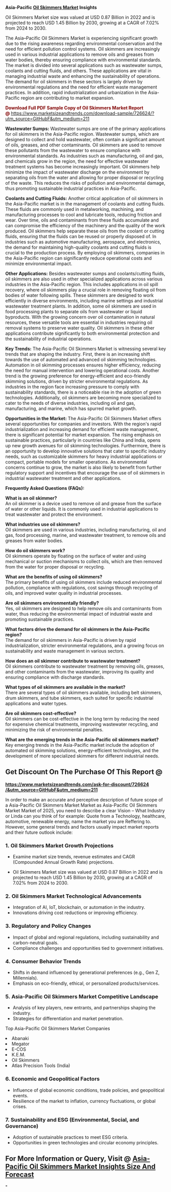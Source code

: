 <p><strong>Asia-Pacific&nbsp;<a href=""https://www.marketsizeandtrends.com/download-sample/726624/&amp;utm_source=GitHubF&amp;utm_medium=211"">Oil Skimmers Market</a> Insights</strong></p><p>Oil Skimmers Market size was valued at USD 0.87 Billion in 2022 and is projected to reach USD 1.45 Billion by 2030, growing at a CAGR of 7.02% from 2024 to 2030.</p><p><p>The Asia–Pacific Oil Skimmers Market is experiencing significant growth due to the rising awareness regarding environmental conservation and the need for efficient pollution control systems. Oil skimmers are increasingly used in various industrial applications to remove oils and greases from water bodies, thereby ensuring compliance with environmental standards. The market is divided into several applications such as wastewater sumps, coolants and cutting fluids, and others. These applications are vital in managing industrial waste and enhancing the sustainability of operations. The demand for oil skimmers in these sectors is largely driven by environmental regulations and the need for efficient waste management practices. In addition, rapid industrialization and urbanization in the Asia-Pacific region are contributing to market expansion. <p><strong><span style="color: #800000;">Download Full PDF Sample Copy of Oil Skimmers Market Report @</span>&nbsp;</strong><a href="https://www.marketsizeandtrends.com/download-sample/726624/?utm_source=GitHubF&amp;utm_medium=211" target="_blank">https://www.marketsizeandtrends.com/download-sample/726624/?utm_source=GitHubF&amp;utm_medium=211</a></p></p><p><strong>Wastewater Sumps:</strong> Wastewater sumps are one of the primary applications for oil skimmers in the Asia-Pacific region. Wastewater sumps, which are designed to collect and hold wastewater, often contain a significant amount of oils, greases, and other contaminants. Oil skimmers are used to remove these pollutants from the wastewater to ensure compliance with environmental standards. As industries such as manufacturing, oil and gas, and chemicals grow in the region, the need for effective wastewater treatment systems has become increasingly important. Oil skimmers help minimize the impact of wastewater discharge on the environment by separating oils from the water and allowing for proper disposal or recycling of the waste. This reduces the risks of pollution and environmental damage, thus promoting sustainable industrial practices in Asia-Pacific.<p><strong>Coolants and Cutting Fluids:</strong> Another critical application of oil skimmers in the Asia-Pacific market is in the management of coolants and cutting fluids. These fluids are commonly used in metalworking, machining, and manufacturing processes to cool and lubricate tools, reducing friction and wear. Over time, oils and contaminants from these fluids accumulate and can compromise the efficiency of the machinery and the quality of the work produced. Oil skimmers help separate these oils from the coolant or cutting fluids, ensuring that the fluids can be reused or properly disposed of. In industries such as automotive manufacturing, aerospace, and electronics, the demand for maintaining high-quality coolants and cutting fluids is crucial to the production process. By employing oil skimmers, companies in the Asia-Pacific region can significantly reduce operational costs and minimize environmental impact.<p><strong>Other Applications:</strong> Besides wastewater sumps and coolants/cutting fluids, oil skimmers are also used in other specialized applications across various industries in the Asia-Pacific region. This includes applications in oil spill recovery, where oil skimmers play a crucial role in removing floating oil from bodies of water following spills. These skimmers are designed to work efficiently in diverse environments, including marine settings and industrial wastewater treatment plants. In addition, some oil skimmers are used in food processing plants to separate oils from wastewater or liquid byproducts. With the growing concern over oil contamination in natural resources, these versatile tools are essential in industries requiring oil removal systems to preserve water quality. Oil skimmers in these other applications contribute significantly to both environmental protection and the sustainability of industrial operations.<p><strong>Key Trends:</strong> The Asia-Pacific Oil Skimmers Market is witnessing several key trends that are shaping the industry. First, there is an increasing shift towards the use of automated and advanced oil skimming technologies. Automation in oil skimming processes ensures higher efficiency, reducing the need for manual intervention and lowering operational costs. Another trend is the growing preference for energy-efficient and eco-friendly skimming solutions, driven by stricter environmental regulations. As industries in the region face increasing pressure to comply with sustainability standards, there is a noticeable rise in the adoption of green technologies. Additionally, oil skimmers are becoming more specialized to cater to the needs of diverse industries, including oil and gas, manufacturing, and marine, which has spurred market growth.<p><strong>Opportunities in the Market:</strong> The Asia-Pacific Oil Skimmers Market offers several opportunities for companies and investors. With the region's rapid industrialization and increasing demand for efficient waste management, there is significant potential for market expansion. The rising emphasis on sustainable practices, particularly in countries like China and India, opens up new growth avenues for oil skimming technologies. Furthermore, there is an opportunity to develop innovative solutions that cater to specific industry needs, such as customizable skimmers for heavy industrial applications or compact, portable models for smaller operations. As environmental concerns continue to grow, the market is also likely to benefit from further regulatory support and incentives that encourage the use of oil skimmers in industrial wastewater treatment and other applications.<p><strong>Frequently Asked Questions (FAQs):</strong></p><p><strong>What is an oil skimmer?</strong><br>An oil skimmer is a device used to remove oil and grease from the surface of water or other liquids. It is commonly used in industrial applications to treat wastewater and protect the environment.</p><p><strong>What industries use oil skimmers?</strong><br>Oil skimmers are used in various industries, including manufacturing, oil and gas, food processing, marine, and wastewater treatment, to remove oils and greases from water bodies.</p><p><strong>How do oil skimmers work?</strong><br>Oil skimmers operate by floating on the surface of water and using mechanical or suction mechanisms to collect oils, which are then removed from the water for proper disposal or recycling.</p><p><strong>What are the benefits of using oil skimmers?</strong><br>The primary benefits of using oil skimmers include reduced environmental pollution, compliance with regulations, cost savings through recycling of oils, and improved water quality in industrial processes.</p><p><strong>Are oil skimmers environmentally friendly?</strong><br>Yes, oil skimmers are designed to help remove oils and contaminants from water, thus reducing the environmental impact of industrial waste and promoting sustainable practices.</p><p><strong>What factors drive the demand for oil skimmers in the Asia-Pacific region?</strong><br>The demand for oil skimmers in Asia-Pacific is driven by rapid industrialization, stricter environmental regulations, and a growing focus on sustainability and waste management in various sectors.</p><p><strong>How does an oil skimmer contribute to wastewater treatment?</strong><br>Oil skimmers contribute to wastewater treatment by removing oils, greases, and other contaminants from the wastewater, improving its quality and ensuring compliance with discharge standards.</p><p><strong>What types of oil skimmers are available in the market?</strong><br>There are several types of oil skimmers available, including belt skimmers, drum skimmers, and tube skimmers, each suited for specific industrial applications and water types.</p><p><strong>Are oil skimmers cost-effective?</strong><br>Oil skimmers can be cost-effective in the long term by reducing the need for expensive chemical treatments, improving wastewater recycling, and minimizing the risk of environmental penalties.</p><p><strong>What are the emerging trends in the Asia-Pacific oil skimmers market?</strong><br>Key emerging trends in the Asia-Pacific market include the adoption of automated oil skimming solutions, energy-efficient technologies, and the development of more specialized skimmers for different industrial needs.</p></p><h2><strong>Get Discount On The Purchase Of This Report @&nbsp;</strong></h2><p><strong><a href=""https://www.marketsizeandtrends.com/ask-for-discount/726624/&amp;utm_source=GitHubF&amp;utm_medium=211"" target=""_blank"">https://www.marketsizeandtrends.com/ask-for-discount/726624<br />/&amp;utm_source=GitHubF&amp;utm_medium=211</a></strong></p><p>In order to make an accurate and perceptive description of future scope of a Asia-Pacific&nbsp;Oil Skimmers Market Market as Asia-Pacific&nbsp;Oil Skimmers Market Market of 2025, you need to describe a clear Vision &ndash; What Industry or Linda can you think of for example: Quote from a Technology, healthcare, automotive, renewable energy, name the market you are Reffering to. However, some general trends and factors usually impact market reports and their future outlook include:</p><h3>1.&nbsp;<strong>Oil Skimmers Market Growth Projections</strong></h3><ul><li>Examine market size trends, revenue estimates and CAGR (Compounded Annual Growth Rate) projections.</li><li><p>Oil Skimmers Market size was valued at USD 0.87 Billion in 2022 and is projected to reach USD 1.45 Billion by 2030, growing at a CAGR of 7.02% from 2024 to 2030.</p></li></ul><h3>2.&nbsp;<strong>Oil Skimmers Market Technological Advancements</strong></h3><ul><li>Integration of AI, IoT, blockchain, or automation in the industry.</li><li>Innovations driving cost reductions or improving efficiency.</li></ul><h3>3.&nbsp;<strong>Regulatory and Policy Changes</strong></h3><ul><li>Impact of global and regional regulations, including sustainability and carbon-neutral goals.</li><li>Compliance challenges and opportunities tied to government initiatives.</li></ul><h3>4.&nbsp;<strong>Consumer Behavior Trends</strong></h3><ul><li>Shifts in demand influenced by generational preferences (e.g., Gen Z, Millennials).</li><li>Emphasis on eco-friendly, ethical, or personalized products/services.</li></ul><h3>5.&nbsp;<strong>Asia-Pacific Oil Skimmers Market Competitive Landscape</strong></h3><ul><li>Analysis of key players, new entrants, and partnerships shaping the industry.</li><li>Strategies for differentiation and market penetration.</li></ul><p data-pm-slice=""1 1 []"">Top Asia-Pacific Oil Skimmers Market Companies</p><div data-test-id=""""><p><li>Abanaki</li><li> Megator</li><li> E-COS</li><li> K.E.M.</li><li> Oil Skimmers</li><li> Atlas Precision Tools (India)</li></p></div><h3>6.&nbsp;<strong>Economic and Geopolitical Factors</strong></h3><ul><li>Influence of global economic conditions, trade policies, and geopolitical events.</li><li>Resilience of the market to inflation, currency fluctuations, or global crises.</li></ul><h3>7.&nbsp;<strong>Sustainability and ESG (Environmental, Social, and Governance)</strong></h3><ul><li>Adoption of sustainable practices to meet ESG criteria.</li><li>Opportunities in green technologies and circular economy principles.</li></ul><h2><strong>For More Information or Query, Visit @&nbsp;</strong><a href=""https://www.verifiedmarketreports.com/product/oil-skimmers-market/"" target=""_blank"">Asia-Pacific Oil Skimmers Market Insights Size And Forecast</a></h2>"
